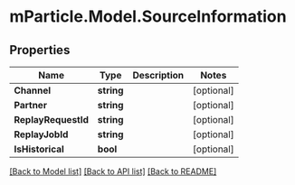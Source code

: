 # mParticle.Model.SourceInformation
## Properties

Name | Type | Description | Notes
------------ | ------------- | ------------- | -------------
**Channel** | **string** |  | [optional] 
**Partner** | **string** |  | [optional] 
**ReplayRequestId** | **string** |  | [optional] 
**ReplayJobId** | **string** |  | [optional] 
**IsHistorical** | **bool** |  | [optional] 

[[Back to Model list]](../README.md#documentation-for-models) [[Back to API list]](../README.md#documentation-for-api-endpoints) [[Back to README]](../README.md)

